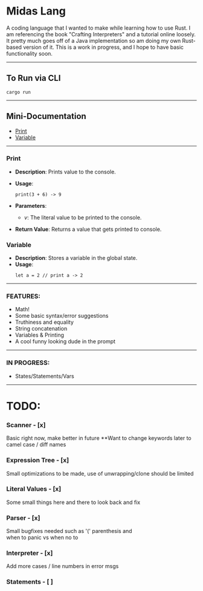 # Midas Lang

A coding language that I wanted to make while learning how to use Rust.
I am referencing the book "Crafting Interpreters" and a tutorial online loosely. It pretty much goes off of a Java implementation so am doing my own Rust-based version of it.
This is a work in progress, and I hope to have basic functionality soon.

---
## To Run via CLI

```
cargo run
```
---
## Mini-Documentation
- [Print](#print)
- [Variable](#variable)
---
### Print
- **Description**: Prints value to the console.
- **Usage**: 
    ```text
    print(3 + 6) -> 9
    ```
- **Parameters**: 
  - *v*: The literal value to be printed to the console.
  
- **Return Value**: Returns a value that gets printed to console.

### Variable
- **Description**: Stores a variable in the global state.
- **Usage**: 
    ```text
    let a = 2 // print a -> 2
    ```
---
### FEATURES:
- Math!
- Some basic syntax/error suggestions
- Truthiness and equality
- String concatenation
- Variables & Printing
- A cool funny looking dude in the prompt
---
### IN PROGRESS:
- States/Statements/Vars
---
# TODO:
### Scanner - [x]
Basic right now, make better in future
**Want to change keywords later to camel case / diff names
### Expression Tree - [x]
Small optimizations to be made, use of
unwrapping/clone should be limited
### Literal Values - [x]
Some small things here and there to look back and fix
### Parser - [x]
Small bugfixes needed such as '(' parenthesis and  
when to panic vs when no to
### Interpreter - [x]
Add more cases / line numbers in error msgs
### Statements - [ ]


